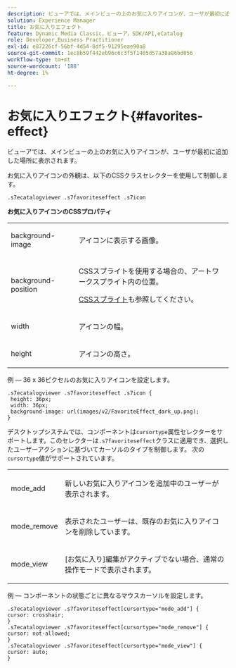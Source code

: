 ```yaml
---
description: ビューアでは、メインビューの上のお気に入りアイコンが、ユーザが最初に追加した場所に表示されます。
solution: Experience Manager
title: お気に入りエフェクト
feature: Dynamic Media Classic，ビューア，SDK/API,eCatalog
role: Developer,Business Practitioner
exl-id: e87226cf-56bf-4d54-8df5-91295eae90a8
source-git-commit: 1ec8b59f442eb96c6c3f5f1405d57a38a86bd056
workflow-type: tm+mt
source-wordcount: '188'
ht-degree: 1%

---
```


# お気に入りエフェクト{#favorites-effect}

ビューアでは、メインビューの上のお気に入りアイコンが、ユーザが最初に追加した場所に表示されます。

<!--<a id="section_061E550C1C1D4DB2BD663A898895B38C"></a>-->

お気に入りアイコンの外観は、以下のCSSクラスセレクターを使用して制御します。

```
.s7ecatalogviewer .s7favoriteseffect .s7icon
```

**お気に入りアイコンのCSSプロパティ**

<table id="table_C48C56E696304C9BAFEE71BA9EA9A174"> 
 <tbody> 
  <tr> 
   <td colname="col1"> <p> <span class="codeph"> background-image  </span> </p> </td> 
   <td colname="col2"> <p> アイコンに表示する画像。 </p> </td> 
  </tr> 
  <tr> 
   <td colname="col1"> <p> <span class="codeph"> background-position  </span> </p> </td> 
   <td colname="col2"> <p> CSSスプライトを使用する場合の、アートワークスプライト内の位置。 </p> <p><a href="../../../c-html5-s7-aem-asset-viewers/c-html5-20-ecatalog-viewer-about/c-html5-20-ecatalog-viewer-customizingviewer/c-html5-20-ecatalog-viewer-customizingviewer.md#section-9d570f95eb2443aca74c1b02f6e89aff" format="dita" scope="local"> CSSスプライト</a>も参照してください。 </p> </td> 
  </tr> 
  <tr> 
   <td colname="col1"> <p> <span class="codeph"> width </span> </p> </td> 
   <td colname="col2"> <p>アイコンの幅。 </p> </td> 
  </tr> 
  <tr> 
   <td colname="col1"> <p> <span class="codeph"> height </span> </p> </td> 
   <td colname="col2"> <p>アイコンの高さ。 </p> </td> 
  </tr> 
 </tbody> 
</table>

例 — 36 x 36ピクセルのお気に入りアイコンを設定します。

```
.s7ecatalogviewer .s7favoriteseffect .s7icon { 
 height: 36px; 
 width: 36px;  
 background-image: url(images/v2/FavoriteEffect_dark_up.png); 
}
```

デスクトップシステムでは、コンポーネントは`cursortype`属性セレクターをサポートします。このセレクターは`.s7favoriteseffect`クラスに適用でき、選択したユーザーアクションに基づいてカーソルのタイプを制御します。 次の`cursortype`値がサポートされています。

<table id="table_71F8F333909247E4ACFEBDE3A1370EAB"> 
 <tbody> 
  <tr> 
   <td colname="col1"> <p> <span class="codeph"> mode_add  </span> </p> </td> 
   <td colname="col2"> <p>新しいお気に入りアイコンを追加中のユーザーが表示されます。 </p> </td> 
  </tr> 
  <tr> 
   <td colname="col1"> <p> <span class="codeph"> mode_remove  </span> </p> </td> 
   <td colname="col2"> <p>表示されたユーザーは、既存のお気に入りアイコンを削除しています。 </p> </td> 
  </tr> 
  <tr> 
   <td colname="col1"> <p> <span class="codeph"> mode_view  </span> </p> </td> 
   <td colname="col2"> <p>[お気に入り]編集がアクティブでない場合、通常の操作モードで表示されます。 </p> </td> 
  </tr> 
 </tbody> 
</table>

例 — コンポーネントの状態ごとに異なるマウスカーソルを設定します。

```
.s7ecatalogviewer .s7favoriteseffect[cursortype="mode_add"] { 
cursor: crosshair; 
} 
.s7ecatalogviewer .s7favoriteseffect[cursortype="mode_remove"] { 
cursor: not-allowed; 
} 
.s7ecatalogviewer .s7favoriteseffect[cursortype="mode_view"] { 
cursor: auto; 
}
```
